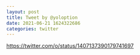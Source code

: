```yaml
--- 
layout: post 
title: Tweet by @yoloption 
date: 2021-06-21 1624322686 
categories: twitter 
--- 
```

https://twitter.com/o/status/1407137390179741697